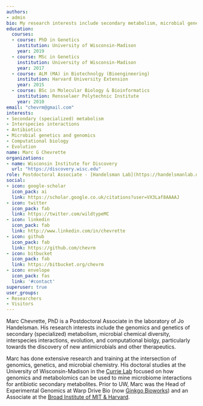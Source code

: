 ```yaml
---
authors:
- admin
bio: My research interests include secondary metabolism, microbial genetics, computational biology, and evolution.
education:
  courses:
  - course: PhD in Genetics
    institution: University of Wisconsin-Madison
    year: 2019
  - course: MSc in Genetics
    institution: University of Wisconsin-Madison
    year: 2017
  - course: ALM (MA) in Biotechnolgy (Bioengineering)    
    institution: Harvard University Extension
    year: 2015
  - course: BSc in Molecular Biology & Bioinformatics
    institution: Rensselaer Polytechnic Institute
    year: 2010
email: "chevrm@gmail.com"
interests:
- Secondary (specialized) metabolism
- Interspecies interactions
- Antibiotics
- Microbial genetics and genomics
- Computational biology
- Evolution
name: Marc G Chevrette
organizations:
- name: Wisconsin Institute for Discovery
  url: "https://discovery.wisc.edu"
role: Postdoctoral Associate - [Handelsman Lab](https://handelsmanlab.discovery.wisc.edu/ "Handelsman Lab")
social:
- icon: google-scholar
  icon_pack: ai
  link: https://scholar.google.co.uk/citations?user=VX3Laf8AAAAJ
- icon: twitter
  icon_pack: fab
  link: https://twitter.com/wildtypeMC
- icon: linkedin
  icon_pack: fab
  link: http://www.linkedin.com/in/chevrette
- icon: github
  icon_pack: fab
  link: https://github.com/chevrm
- icon: bitbucket
  icon_pack: fab
  link: https://bitbucket.org/chevrm
- icon: envelope
  icon_pack: fas
  link: '#contact'
superuser: true
user_groups:
- Researchers
- Visitors
---
```


Marc Chevrette, PhD is a Postdoctoral Associate in the laboratory of Jo Handelsman. His research interests include the genomics and genetics of secondary (specialized) metabolism, microbial chemical diversity, interspecies interactions, evolution, and computational biolgy, particularly towards the discovery of new antimicrobials and other therapeutics.

Marc has done extensive research and training at the intersection of genomics, genetics, and microbial chemistry. His doctoral studies at the University of Wisconsin-Madison in the [Currie Lab](https://currielab.wisc.edu/ "Currie Lab") focused on how genomics and metabolomics can be used to mine microbiome interactions for antibiotic secondary metabolites. Prior to UW, Marc was the Head of Experimental Genomics at Warp Drive Bio (now [Ginkgo Bioworks](https://www.ginkgobioworks.com/ "Ginkgo Bioworks")) and an Associate at the [Broad Institute of MIT & Harvard](https://www.broadinstitute.org/ "Broad Institute of MIT & Harvard"). 